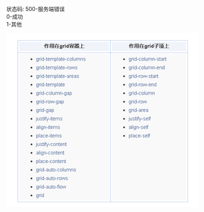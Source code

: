 状态码: 
500-服务端错误  
0-成功  
1-其他

![grid](http://github.com/missfoxs/blog/raw/master/readImgs/grid.png)